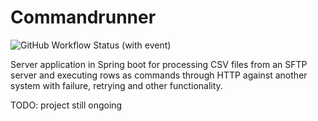 # Commandrunner

![GitHub Workflow Status (with event)](https://img.shields.io/github/actions/workflow/status/doppelganger113/commandrunner/test.yaml)

Server application in Spring boot for processing CSV files from an SFTP server and executing rows as commands
through HTTP against another system with failure, retrying and other functionality.

TODO: project still ongoing